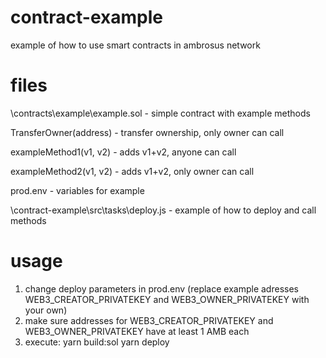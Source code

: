 # contract-example
example of how to use smart contracts in ambrosus network

# files
\contracts\example\example.sol - simple contract with example methods

TransferOwner(address) - transfer ownership, only owner can call

exampleMethod1(v1, v2) - adds v1+v2, anyone can call

exampleMethod2(v1, v2) - adds v1+v2, only owner can call

prod.env - variables for example

\contract-example\src\tasks\deploy.js - example of how to deploy and call methods

# usage
1. change deploy parameters in prod.env (replace example adresses WEB3_CREATOR_PRIVATEKEY and WEB3_OWNER_PRIVATEKEY with your own)
2. make sure addresses for WEB3_CREATOR_PRIVATEKEY and WEB3_OWNER_PRIVATEKEY have at least 1 AMB each
3. execute:
	yarn build:sol
	yarn deploy

